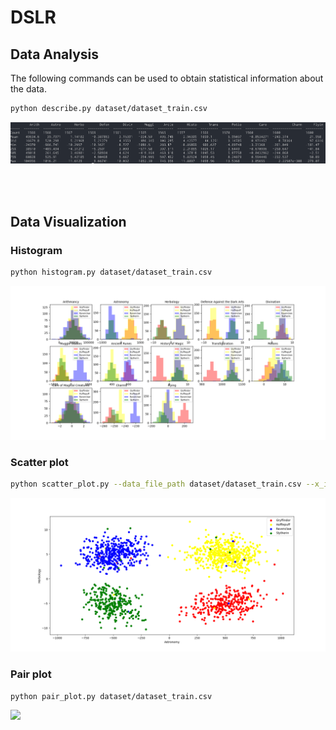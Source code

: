# DSLR


## Data Analysis
The following commands can be used to obtain statistical information about the data.

```bash
python describe.py dataset/dataset_train.csv
```

<img src='images/describe.png' width='700'>

<br></br>

## Data Visualization
### Histogram

```bash
python histogram.py dataset/dataset_train.csv
```

<img src='images/histogram.png' width='700'>

### Scatter plot

```bash
python scatter_plot.py --data_file_path dataset/dataset_train.csv --x_item Astronomy --y_item Herbology
```

<img src='images/scatter_plot.png' width='700'>

### Pair plot

```bash
python pair_plot.py dataset/dataset_train.csv
```

<img src='images/pair_plot.png' width='700'>
